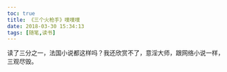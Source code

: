 ```yaml
---
toc: true
title: 《三个火枪手》噗噗噗
date: 2018-03-30 15:34:13
tags: [随笔,读书]
---
```


读了三分之一，法国小说都这样吗？我还欣赏不了，意淫大师，跟网络小说一样，三观尽毁。